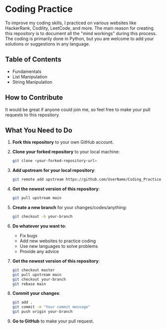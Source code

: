 # Coding Practice

To improve my coding skills, I practiced on various websites like HackerRank, Codility, LeetCode, and more. The main reason for creating this repository is to document all the "mind workings" during this process. The coding is primarily done in Python, but you are welcome to add your solutions or suggestions in any language.

## Table of Contents

- Fundamentals
- List Manipulation
- String Manipulation

## How to Contribute

It would be great if anyone could join me, so feel free to make your pull requests to this repository.

## What You Need to Do

1. **Fork this repository** to your own GitHub account.
2. **Clone your forked repository** to your local machine:
    ```bash
    git clone <your-forked-repository-url>
    ```
3. **Add upstream for your local repository**:
    ```bash
    git remote add upstream https://github.com/UserName/Coding_Practice.git
    ```
4. **Get the newest version of this repository**:
    ```bash
    git pull upstream main
    ```
5. **Create a new branch** for your changes/codes/anything:
    ```bash
    git checkout -b your-branch
    ```
6. **Do whatever you want to**:
    - Fix bugs
    - Add new websites to practice coding
    - Use new languages to solve problems
    - Provide any advice

7. **Get the newest version of this repository**:
    ```bash
    git checkout master
    git pull upstream main
    git checkout your-branch
    git rebase main
    ```
8. **Commit your changes**:
    ```bash
    git add .
    git commit -m "Your commit message"
    git push origin your-branch
    ```
9. **Go to GitHub** to make your pull request.

